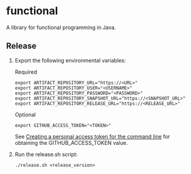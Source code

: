# functional
A library for functional programming in Java.

## Release 

1. Export the following environmental variables:

    Required
    
    ```
    export ARTIFACT_REPOSITORY_URL="https://<URL>"
    export ARTIFACT_REPOSITORY_USER="<USERNAME>"
    export ARTIFACT_REPOSITORY_PASSWORD="<PASSWORD>"
    export ARTIFACT_REPOSITORY_SNAPSHOT_URL="https://<SNAPSHOT_URL>"
    export ARTIFACT_REPOSITORY_RELEASE_URL="https://<RELEASE_URL>"
    ```
    
    Optional
    
    ```
    export GITHUB_ACCESS_TOKEN="<TOKEN>"
    ```
    
    See [Creating a personal access token for the command line](https://help.github.com/articles/creating-a-personal-access-token-for-the-command-line/)
    for obtaining the GITHUB_ACCESS_TOKEN value.

2. Run the release.sh script: 
    ```
    ./release.sh <release_version>
    ```
